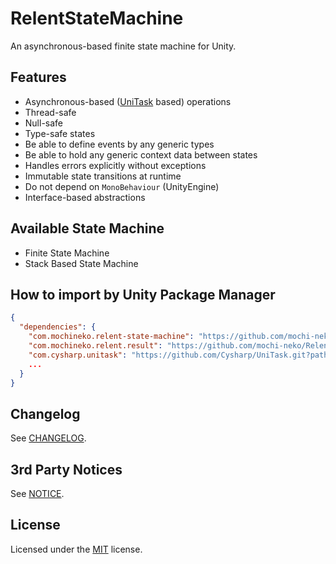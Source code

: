 # RelentStateMachine

An asynchronous-based finite state machine for Unity.

## Features

- Asynchronous-based ([UniTask](https://github.com/Cysharp/UniTask) based) operations
- Thread-safe
- Null-safe
- Type-safe states
- Be able to define events by any generic types
- Be able to hold any generic context data between states
- Handles errors explicitly without exceptions
- Immutable state transitions at runtime
- Do not depend on `MonoBehaviour` (UnityEngine)
- Interface-based abstractions

## Available State Machine

- Finite State Machine
- Stack Based State Machine

## How to import by Unity Package Manager

```json
{
  "dependencies": {
    "com.mochineko.relent-state-machine": "https://github.com/mochi-neko/RelentStateMachine.git?path=/Assets/Mochineko/RelentStateMachine#0.1.0",
    "com.mochineko.relent.result": "https://github.com/mochi-neko/Relent.git?path=/Assets/Mochineko/Relent/Result#0.1.3",
    "com.cysharp.unitask": "https://github.com/Cysharp/UniTask.git?path=src/UniTask/Assets/Plugins/UniTask",
    ...
  }
}
```

## Changelog

See [CHANGELOG](https://github.com/mochi-neko/RelentStateMachine/blob/main/CHANGELOG.md).

## 3rd Party Notices

See [NOTICE](https://github.com/mochi-neko/RelentStateMachine/blob/main/NOTICE.md).

## License

Licensed under the [MIT](https://github.com/mochi-neko/RelentStateMachine/blob/main/LICENSE) license.
